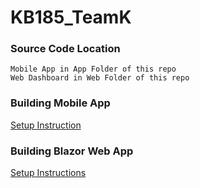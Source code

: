 # KB185_TeamK

### Source Code Location

```
Mobile App in App Folder of this repo
Web Dashboard in Web Folder of this repo
```

### Building Mobile App
[Setup Instruction](https://flutter.dev/docs/get-started/install)

### Building Blazor Web App
[Setup Instructions](https://dotnet.microsoft.com/learn/aspnet/blazor-tutorial/intro)
